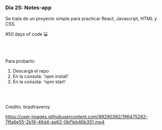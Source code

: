 ### Dia 25: Notes-app

Se trata de un proyecto simple para practicar React, Javascript, HTML y CSS. 


#50 days of code 💻

<br></br>


Para probarlo:
1. Descargá el repo
2. En la consola: 'npm install'
3. En la consola: 'npm start'

<br></br>



Credito: bradtraversy

https://user-images.githubusercontent.com/99290382/196475282-7ffa6e55-2b16-46d4-ae62-0bf1eb46b351.mp4

